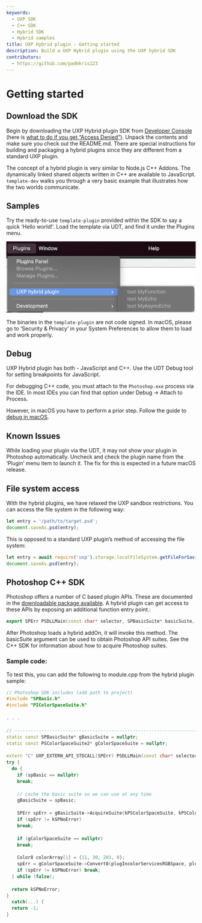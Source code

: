 ```yaml
---
keywords:
  - UXP SDK
  - C++ SDK
  - Hybrid SDK
  - Hybrid samples
title: UXP Hybrid plugin - Getting started
description: Build a UXP Hybrid plugin using the UXP hybrid SDK 
contributors:
  - https://github.com/padmkris123
---
```


# Getting started

## Download the SDK

Begin by downloading the UXP Hybrid plugin SDK from [Developer Console](https://developer.adobe.com/console/servicesandapis/ps) (here is [what to do if you get “Access Denied”](https://developer.adobe.com/developer-distribution/creative-cloud/docs/guides/faq/#what-do-i-do-when-i-get-access-denied-upon-login)). Unpack the contents and make sure you check out the README.md. There are special instructions for building and packaging a hybrid plugins since they are different from a standard UXP plugin.

The concept of a hybrid plugin is very similar to Node.js C++ Addons. The dynamically linked shared objects written in C++ are available to JavaScript. `template-dev` walks you through a very basic example that illustrates how the two worlds communicate.

## Samples

Try the ready-to-use `template-plugin` provided within the SDK to say a quick ‘Hello world!’. Load the template via UDT, and find it under the Plugins menu. 

![Plugins menu](./plugin-menu.png)

<InlineAlert variant="info" slots="text"/>

The binaries in the `template-plugin` are not code signed. In macOS, please go to ‘Security & Privacy’ in your System Preferences to allow them to load and work properly.

## Debug

UXP Hybrid plugin has both - JavaScript and C++. Use the UDT Debug tool for setting breakpoints for JavaScript.

For debugging C++ code, you must attach to the `Photoshop.exe` process via the IDE. In most IDEs you can find that option under Debug -> Attach to Process.

However, in macOS you have to perform a prior step. Follow the guide to [debug in macOS](https://helpx.adobe.com/ca/photoshop/kb/debug-plugins-in-photoshop-bigsur.html).

## Known Issues

While loading your plugin via the UDT, it may not show your plugin in Photoshop automatically. Uncheck and check the plugin name from the ‘Plugin’ menu item to launch it. The fix for this is expected in a future macOS release.

## File system access

With the hybrid plugins, we have relaxed the UXP sandbox restrictions. You can access the file system in the following way:

```jsx
let entry = '/path/to/target.psd';
document.saveAs.psd(entry);
```

This is opposed to a standard UXP plugin’s method of accessing the file system:

```jsx
let entry = await require('uxp').storage.localFileSystem.getFileForSaving("target.psd");
document.saveAs.psd(entry);
```


## Photoshop C++ SDK

Photoshop offers a number of C based plugin APIs. These are documented in the [downloadable package available](https://console.adobe.io/servicesandapis).
A hybrid plugin can get access to these APIs by exposing an additional function entry point.:
```cpp
export SPErr PSDLLMain(const char* selector, SPBasicSuite* basicSuite, PIActionDescriptor descriptor);
```
After Photoshop loads a hybrid addOn, it will invoke this method. The basicSuite argument can be used to obtain Photoshop API suites. See the C++ SDK for information about how to acquire Photoshop suites.

### Sample code:
To test this, you can add the following to module.cpp from the hybrid plugin sample:
```C++
// Photoshop SDK includes (add path to project)
#include "SPBasic.h"
#include "PIColorSpaceSuite.h"

. . .

// ----------------------------------------------------------------------------------------------------
static const SPBasicSuite* gBasicSuite = nullptr;
static const PSColorSpaceSuite2* gColorSpaceSuite = nullptr;

extern "C" UXP_EXTERN_API_STDCALL(SPErr) PSDLLMain(const char* selector, SPBasicSuite* spBasic, void*)
try {
  do {
    if (spBasic == nullptr)
    break;

    // cache the basic suite so we can use at any time
    gBasicSuite = spBasic;

    SPErr spErr = gBasicSuite->AcquireSuite(kPSColorSpaceSuite, kPSColorSpaceSuiteVersion, reinterpret_cast<const void**>(&gColorSpaceSuite));
    if (spErr != kSPNoError)
    break;

    if (gColorSpaceSuite == nullptr)
    break;

    Color8 colorArray[1] = {11, 30, 201, 0};
    spErr = gColorSpaceSuite->Convert8(plugIncolorServicesRGBSpace, plugIncolorServicesCMYKSpace, colorArray, 1);
    if (spErr != kSPNoError) break;
  } while (false);

  return kSPNoError;
}
  catch(...) {
  return -1;
}
```